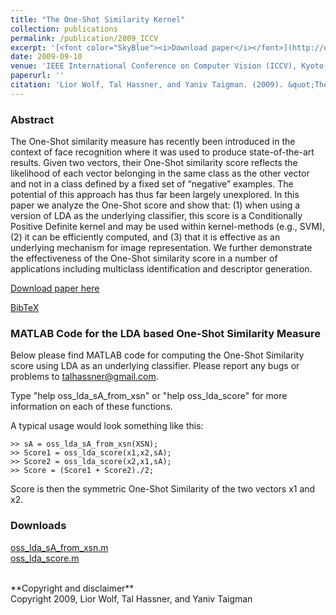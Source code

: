 ```yaml
---
title: "The One-Shot Similarity Kernel"
collection: publications
permalink: /publication/2009_ICCV
excerpt: '[<font color="SkyBlue"><i>Download paper</i></font>](http://osnathassner.github.io/talhassner/projects/Ossk/WolfHassnerTaigman_ICCV09.pdf)'
date: 2009-09-10
venue: 'IEEE International Conference on Computer Vision (ICCV), Kyoto'
paperurl: ''
citation: 'Lior Wolf, Tal Hassner, and Yaniv Taigman. (2009). &quot;The One-Shot Similarity Kernel.&quot; <i>IEEE International Conference on Computer Vision (ICCV), Kyoto</i>.'
---
```


### Abstract
The One-Shot similarity measure has recently been introduced in the context of face recognition where it was used to produce state-of-the-art results. Given two vectors, their One-Shot similarity score reflects the likelihood of each vector belonging in the same class as the other vector and not in a class defined by a fixed set of “negative” examples. The potential of this approach has thus far been largely unexplored. In this paper we analyze the One-Shot score and show that: (1) when using a version of LDA as the underlying classifier, this score is a Conditionally Positive Definite kernel and may be used within kernel-methods (e.g., SVM), (2) it can be efficiently computed, and (3) that it is effective as an underlying mechanism for image representation. We further demonstrate the effectiveness of the One-Shot similarity score in a number of applications including multiclass identification and descriptor generation.

[Download paper here](http://osnathassner.github.io/talhassner/projects/Ossk/WolfHassnerTaigman_ICCV09.pdf)

[BibTeX](http://osnathassner.github.io/talhassner/projects/Ossk/BibTeX.txt)

### MATLAB Code for the LDA based One-Shot Similarity Measure
Below please find MATLAB code for computing the One-Shot Similarity score using LDA as an underlying classifier. Please report any bugs or problems to talhassner@gmail.com.<br/>

Type "help oss_lda_sA_from_xsn" or "help oss_lda_score" for more information on each of these functions.<br/>

A typical usage would look something like this:<br/>

    >> sA = oss_lda_sA_from_xsn(XSN);
    >> Score1 = oss_lda_score(x1,x2,sA);
    >> Score2 = oss_lda_score(x2,x1,sA);
    >> Score = (Score1 + Score2)./2;

Score is then the symmetric One-Shot Similarity of the two vectors x1 and x2. 

### Downloads
[oss_lda_sA_from_xsn.m](http://osnathassner.github.io/talhassner/projects/Ossk/oss_lda_sA_from_xsn.m)<br/>
[oss_lda_score.m](http://osnathassner.github.io/talhassner/projects/Ossk/oss_lda_score.m)<br/>

<br/>
**Copyright and disclaimer**<br/>
Copyright 2009, Lior Wolf, Tal Hassner, and Yaniv Taigman<br/>

